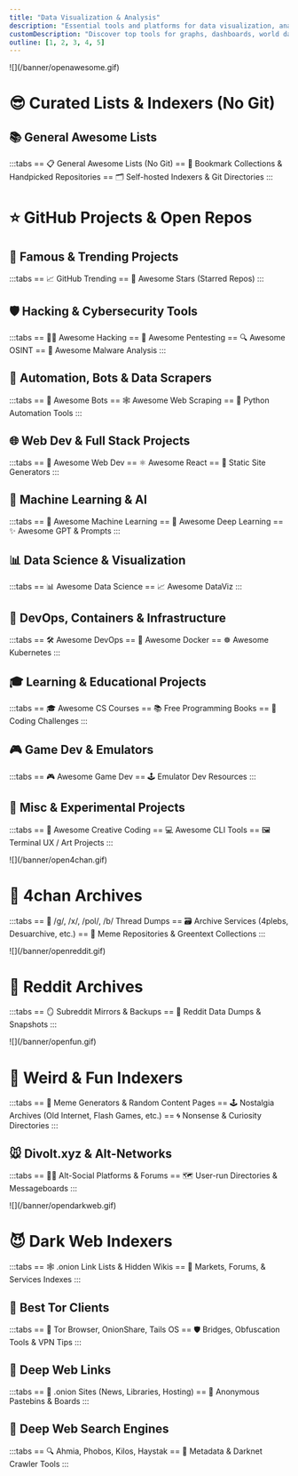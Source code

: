 ```yaml
---
title: "Data Visualization & Analysis"
description: "Essential tools and platforms for data visualization, analysis, and OSINT"
customDescription: "Discover top tools for graphs, dashboards, world data, OSINT, and personal data tracking"
outline: [1, 2, 3, 4, 5]
---
```


<GradientCard title="😎 Curated AwesomeLists & Indexers" description="Carefully selected repositories, bookmarks, and indexers without relying on Git." theme="purple" variant="thin"/>
![](/banner/openawesome.gif)

# 😎 Curated Lists & Indexers (No Git)
## 📚 General Awesome Lists
:::tabs
== 📋 General Awesome Lists (No Git)
== 🔖 Bookmark Collections & Handpicked Repositories
== 🗂️ Self-hosted Indexers & Git Directories
:::

# ⭐ GitHub Projects & Open Repos

## 🚀 Famous & Trending Projects
:::tabs
== 📈 GitHub Trending
== 🌟 Awesome Stars (Starred Repos)
:::

## 🛡️ Hacking & Cybersecurity Tools
:::tabs
== 🐱‍💻 Awesome Hacking
== 🧪 Awesome Pentesting
== 🔍 Awesome OSINT
== 🧬 Awesome Malware Analysis
:::

## 🤖 Automation, Bots & Data Scrapers
:::tabs
== 🤖 Awesome Bots
== 🕸️ Awesome Web Scraping
== 🐍 Python Automation Tools
:::

## 🌐 Web Dev & Full Stack Projects
:::tabs
== 🧱 Awesome Web Dev
== ⚛️ Awesome React
== 📝 Static Site Generators
:::

## 🧠 Machine Learning & AI
:::tabs
== 🤖 Awesome Machine Learning
== 🧬 Awesome Deep Learning
== ✨ Awesome GPT & Prompts
:::

## 📊 Data Science & Visualization
:::tabs
== 📊 Awesome Data Science
== 📈 Awesome DataViz
:::

## 🧰 DevOps, Containers & Infrastructure
:::tabs
== 🛠️ Awesome DevOps
== 🐳 Awesome Docker
== ☸️ Awesome Kubernetes
:::

## 🎓 Learning & Educational Projects
:::tabs
== 🎓 Awesome CS Courses
== 📚 Free Programming Books
== 🧩 Coding Challenges
:::

## 🎮 Game Dev & Emulators
:::tabs
== 🎮 Awesome Game Dev
== 🕹️ Emulator Dev Resources
:::

## 🎨 Misc & Experimental Projects
:::tabs
== 🎨 Awesome Creative Coding
== 💻 Awesome CLI Tools
== 🖼️ Terminal UX / Art Projects
:::


<GradientCard title="🐸 4chan Archives" description="Thread dumps, meme collections, and archive services for /g/, /x/, /pol/, and more." theme="green" variant="thin"/>
![](/banner/open4chan.gif)

# 🐸 4chan Archives
:::tabs
== 🧵 /g/, /x/, /pol/, /b/ Thread Dumps
== 🗃️ Archive Services (4plebs, Desuarchive, etc.)
== 🧃 Meme Repositories & Greentext Collections
:::

<GradientCard title="🤖 Reddit Archives" description="Collections of subreddit backups, data dumps, and snapshots." theme="red" variant="thin"/>
![](/banner/openreddit.gif)

# 🤖 Reddit Archives
:::tabs
== 🪞 Subreddit Mirrors & Backups
== 💾 Reddit Data Dumps & Snapshots
:::

<GradientCard title="🤡 Weird & Fun Indexers" description="Meme generators, nostalgia content, and curious directories from the old internet." theme="pink" variant="thin"/>
![](/banner/openfun.gif)

# 🤡 Weird & Fun Indexers
:::tabs
== 🎲 Meme Generators & Random Content Pages
== 🕹️ Nostalgia Archives (Old Internet, Flash Games, etc.)
== 🌀 Nonsense & Curiosity Directories
:::

## 🐭 Divolt.xyz & Alt-Networks
:::tabs
== 🧑‍🚀 Alt-Social Platforms & Forums
== 🗺️ User-run Directories & Messageboards
:::

<GradientCard title="😈 Dark Web & Deep Web" description="Comprehensive .onion link lists, Tor clients, and deep web search engines." theme="black" variant="thin"/>
![](/banner/opendarkweb.gif)

# 😈 Dark Web Indexers
:::tabs
== 🕸️ .onion Link Lists & Hidden Wikis
== 🧩 Markets, Forums, & Services Indexes
:::

## 🧅 Best Tor Clients
:::tabs
== 🧭 Tor Browser, OnionShare, Tails OS
== 🛡️ Bridges, Obfuscation Tools & VPN Tips
:::

## 🌊 Deep Web Links
:::tabs
== 📰 .onion Sites (News, Libraries, Hosting)
== 🧾 Anonymous Pastebins & Boards
:::

## 🔎 Deep Web Search Engines
:::tabs
== 🔍 Ahmia, Phobos, Kilos, Haystak
== 🧠 Metadata & Darknet Crawler Tools
:::
